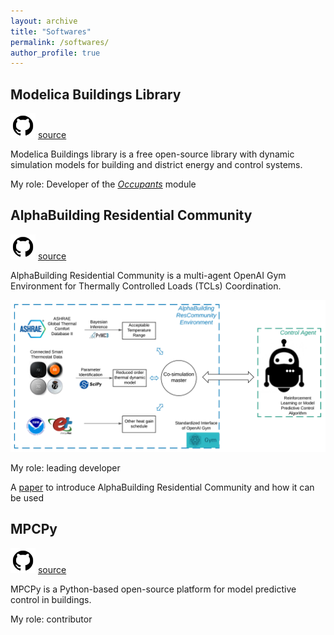 ```yaml
---
layout: archive
title: "Softwares"
permalink: /softwares/
author_profile: true
---
```


## Modelica Buildings Library

<img src="../images/github.png" width="40"> [source](https://simulationresearch.lbl.gov/modelica/)

Modelica Buildings library is a free open-source library with dynamic simulation models for building and district energy and control systems.

My role: Developer of the [*Occupants*](https://github.com/lbl-srg/modelica-buildings/tree/master/Buildings/Occupants) module


## AlphaBuilding Residential Community

<img src="../images/github.png" width="40"> [source](https://github.com/LBNL-ETA/AlphaBuilding-ResCommunity)

AlphaBuilding Residential Community is a multi-agent OpenAI Gym Environment for Thermally Controlled Loads (TCLs) Coordination.

<img src="../images/ab_rescommunity.png" width="900">

My role: leading developer

A [paper](https://doi.org/10.1016/j.adapen.2021.100061) to introduce AlphaBuilding Residential Community and how it can be used

## MPCPy

<img src="../images/github.png" width="40"> [source](https://github.com/lbl-srg/MPCPy)

MPCPy is a Python-based open-source platform for model predictive control in buildings.

My role: contributor